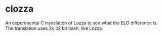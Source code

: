 # clozza
An experimental C translation of Lozza to see what the ELO difference is. The translation uses 2x 32 bit hash, like Lozza.  
